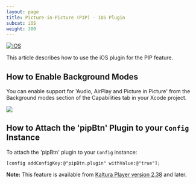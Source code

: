 ```yaml
---
layout: page
title: Picture-in-Picture (PIP) - iOS Plugin
subcat: iOS
weight: 300
---
```


[![iOS](https://img.shields.io/badge/iOS-Supported-green.svg)](https://github.com/kaltura/player-sdk-native-ios) 

This article describes how to use the iOS plugin for the PIP feature.

## How to Enable Background Modes
You can enable support for 'Audio, AirPlay and Picture in Picture' from the Background modes section of the Capabilities tab in your Xcode project.

![](https://developer.apple.com/library/ios/documentation/IDEs/Conceptual/AppDistributionGuide/Art/4_enablebackgroundmodes_2x.png)

## How to Attach the 'pipBtn' Plugin to your `Config` Instance
To attach the 'pipBtn' plugin to your `Config` instance:
```objective_c 
[config addConfigKey:@"pipBtn.plugin" withValue:@"true"];
```

**Note:** This feature is available from [Kaltura Player version 2.38](https://github.com/kaltura/mwEmbed/releases) and later.
